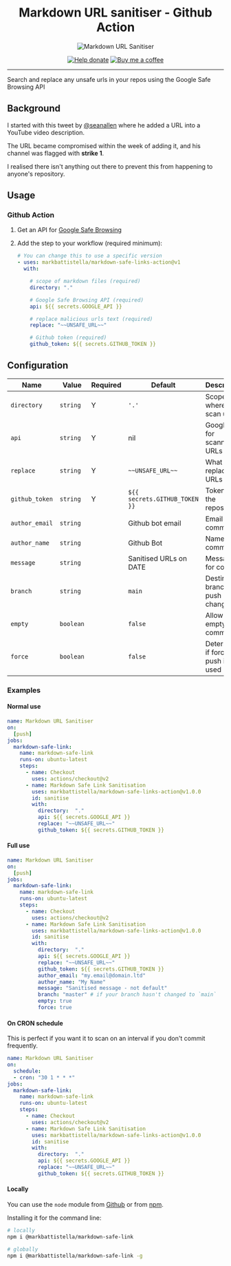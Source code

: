 <div align="center">

# Markdown URL sanitiser - Github Action

![Markdown URL Sanitiser](https://github.com/markbattistella/markdown-safe-link-action/workflows/Markdown%20URL%20Sanitiser/badge.svg?branch=main)

[![Help donate](https://img.shields.io/badge/%20-@markbattistella-blue?logo=paypal)](https://www.paypal.me/markbattistella/6AUD) [![Buy me a coffee](https://img.shields.io/badge/%20-buymeacoffee-black?logo=buy-me-a-coffee)](https://www.buymeacoffee.com/markbattistella)

---

</div>

Search and replace any unsafe urls in your repos using the Google Safe Browsing API

## Background

I started with this tweet by [@seanallen](https://twitter.com/seanallen_dev/status/1332696819625844736) where he added a URL into a YouTube video description.

The URL became compromised within the week of adding it, and his channel was flagged with **strike 1**.

I realised there isn't anything out there to prevent this from happening to anyone's repository.

## Usage

### Github Action

1. Get an API for [Google Safe Browsing](https://developers.google.com/safe-browsing/)

1. Add the step to your workflow (required minimum):

    ```yaml
    # You can change this to use a specific version
    - uses: markbattistella/markdown-safe-links-action@v1
      with:

        # scope of markdown files (required)
        directory: "."

        # Google Safe Browsing API (required)
        api: ${{ secrets.GOOGLE_API }}

        # replace malicious urls text (required)
        replace: "~~UNSAFE_URL~~"

        # Github token (required)
        github_token: ${{ secrets.GITHUB_TOKEN }}
    ```

## Configuration

| Name               | Value     | Required | Default                       | Description                           |
|--------------------|-----------|----------|-------------------------------|---------------------------------------|
| `directory`        | `string`  | Y        | `'.'`                         | Scope of where to scan urls           |
| `api`              | `string`  | Y        | nil                           | Google API for scanning URLs          |
| `replace`          | `string`  | Y        | `~~UNSAFE_URL~~`              | What to replace the URLs with         |
| `github_token`     | `string`  | Y        | `${{ secrets.GITHUB_TOKEN }}` | Token for the repository              |
| `author_email`     | `string`  |          | Github bot email              | Email for commit                      |
| `author_name`      | `string`  |          | Github Bot                    | Name for commit                       |
| `message`          | `string`  |          | Sanitised URLs on DATE        | Message for commit                    |
| `branch`           | `string`  |          | `main`                        | Destination branch to push changes    |
| `empty`            | `boolean` |          | `false`                       | Allow empty commits                   |
| `force`            | `boolean` |          | `false`                       | Determines if force push is used      |

### Examples

#### Normal use

```yaml
name: Markdown URL Sanitiser
on:
  [push]
jobs:
  markdown-safe-link:
    name: markdown-safe-link
    runs-on: ubuntu-latest
    steps:
      - name: Checkout
        uses: actions/checkout@v2
      - name: Markdown Safe Link Sanitisation
        uses: markbattistella/markdown-safe-links-action@v1.0.0
        id: sanitise
        with:
          directory:  "."
          api: ${{ secrets.GOOGLE_API }}
          replace: "~~UNSAFE_URL~~"
          github_token: ${{ secrets.GITHUB_TOKEN }}
```

#### Full use

```yaml
name: Markdown URL Sanitiser
on:
  [push]
jobs:
  markdown-safe-link:
    name: markdown-safe-link
    runs-on: ubuntu-latest
    steps:
      - name: Checkout
        uses: actions/checkout@v2
      - name: Markdown Safe Link Sanitisation
        uses: markbattistella/markdown-safe-links-action@v1.0.0
        id: sanitise
        with:
          directory:  "."
          api: ${{ secrets.GOOGLE_API }}
          replace: "~~UNSAFE_URL~~"
          github_token: ${{ secrets.GITHUB_TOKEN }}
          author_email: "my.email@domain.ltd"
          author_name: "My Name"
          message: "Sanitised message - not default"
          branch: "master" # if your branch hasn't changed to `main`
          empty: true
          force: true
```

#### On CRON schedule

This is perfect if you want it to scan on an interval if you don't commit frequently.

```yaml
name: Markdown URL Sanitiser
on:
  schedule:
  - cron: "30 1 * * *"
jobs:
  markdown-safe-link:
    name: markdown-safe-link
    runs-on: ubuntu-latest
    steps:
      - name: Checkout
        uses: actions/checkout@v2
      - name: Markdown Safe Link Sanitisation
        uses: markbattistella/markdown-safe-links-action@v1.0.0
        id: sanitise
        with:
          directory:  "."
          api: ${{ secrets.GOOGLE_API }}
          replace: "~~UNSAFE_URL~~"
          github_token: ${{ secrets.GITHUB_TOKEN }}
```

#### Locally

You can use the `node` module from [Github](https://github.com/markbattistella/markdown-safe-link) or from [npm](https://www.npmjs.com/package/@markbattistella/markdown-safe-link).

Installing it for the command line:

```sh
# locally
npm i @markbattistella/markdown-safe-link

# globally
npm i @markbattistella/markdown-safe-link -g
```
